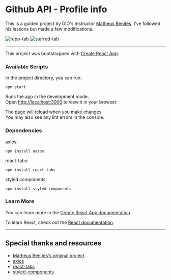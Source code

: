 # Github API - Profile info

This is a guided project by DIO's instructor [Matheus Benites](https://github.com/benits). I've followed his lessons but made a few modifications.

![repo-tab](https://i.imgur.com/UbYo5mH.png)
![starred-tab](https://i.imgur.com/WGB0WoA.png)

---

This project was bootstrapped with [Create React App](https://github.com/facebook/create-react-app).

### Available Scripts

In the project directory, you can run:

`npm start`

Runs the app in the development mode.\
Open [http://localhost:3000](http://localhost:3000) to view it in your browser.

The page will reload when you make changes.\
You may also see any lint errors in the console.

### Dependencies

axios:

`npm install axios`

react-tabs:

`npm install react-tabs`

styled components:

`npm install styled-components`

### Learn More

You can learn more in the [Create React App documentation](https://facebook.github.io/create-react-app/docs/getting-started).

To learn React, check out the [React documentation](https://reactjs.org/).

---

## Special thanks and resources

- [Matheus Benites's original project](https://github.com/benits/github-api-interface)
- [axios](https://www.npmjs.com/package/axios)
- [react-tabs](https://www.npmjs.com/package/react-tabs)
- [styled-components](https://styled-components.com/)
